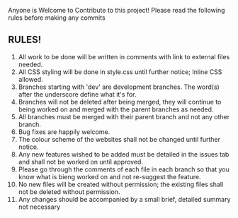 Anyone is Welcome to Contribute to this project! Please read the following rules before making any commits

## RULES!
1. All work to be done will be written in comments with link to external files needed.
2. All CSS styling will be done in style.css until further notice; Inline CSS allowed.
3. Branches starting with 'dev' are development branches. The word(s) after the underscore define what it's for.
4. Branches will not be deleted after being merged, they will continue to being worked on and merged with the parent branches as needed.
5. All branches must be merged with their parent branch and not any other branch.
6. Bug fixes are happily welcome.
7. The colour scheme of the websites shall not be changed until further notice.
8. Any new features wished to be added must be detailed in the issues tab and shall not be worked on until approved.
9. Please go through the comments of each file in each branch so that you know what is bieng worked on and not re-suggest the feature.
10. No new files will be created without permission; the existing files shall not be deleted without permission.
11. Any changes should be accompanied by a small brief, detailed summary not necessary
